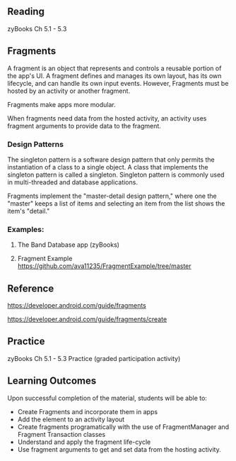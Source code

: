## Reading

zyBooks Ch 5.1 - 5.3

## Fragments

A fragment is an object that represents and controls a reusable portion of the app's UI. 
A fragment defines and manages its own layout, has its own lifecycle, and can handle its own input events.
However, Fragments must be hosted by an activity or another fragment. 



Fragments make apps more modular.

When fragments need data from the hosted activity, an activity uses fragment arguments to provide data to the fragment.


### Design Patterns

The singleton pattern is a software design pattern that only permits the instantiation of a class to a single object. A class that implements the singleton pattern is called a singleton.  Singleton pattern is commonly used in multi-threaded and database applications. 

Fragments implement the "master-detail design pattern," where one the "master" keeps a list of items and selecting an item from the list shows the item's "detail."

### Examples:
1. The Band Database app (zyBooks)

2. Fragment Example 
https://github.com/ava11235/FragmentExample/tree/master


## Reference
https://developer.android.com/guide/fragments

https://developer.android.com/guide/fragments/create


## Practice

zyBooks Ch 5.1 - 5.3 Practice (graded participation activity)

## Learning Outcomes
Upon successful completion of the material, students will be able to:

* Create Fragments and incorporate them in apps
* Add the <fragment> element to an activity layout
* Create fragments programatically with the use of FragmentManager and Fragment Transaction classes
* Understand and apply the fragment life-cycle
* Use fragment arguments to get and set data from the hosting activity.
  
  
